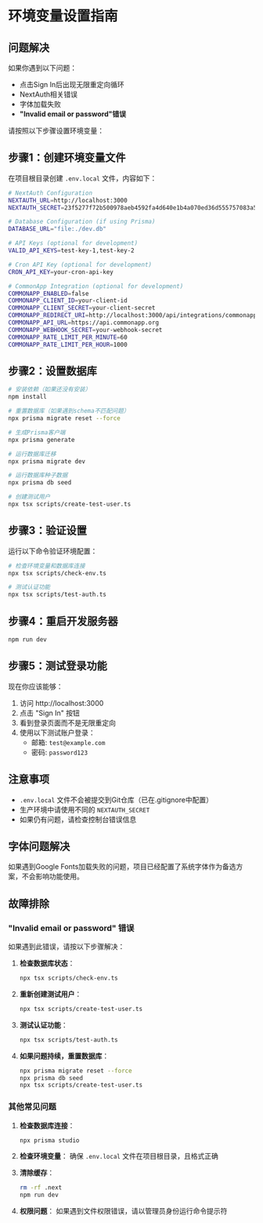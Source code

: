 # 环境变量设置指南

## 问题解决

如果你遇到以下问题：
- 点击Sign In后出现无限重定向循环
- NextAuth相关错误
- 字体加载失败
- **"Invalid email or password"错误**

请按照以下步骤设置环境变量：

## 步骤1：创建环境变量文件

在项目根目录创建 `.env.local` 文件，内容如下：

```bash
# NextAuth Configuration
NEXTAUTH_URL=http://localhost:3000
NEXTAUTH_SECRET=23f5277f72b500978aeb4592fa4d640e1b4a070ed36d555757083a5f5eb974d6

# Database Configuration (if using Prisma)
DATABASE_URL="file:./dev.db"

# API Keys (optional for development)
VALID_API_KEYS=test-key-1,test-key-2

# Cron API Key (optional for development)
CRON_API_KEY=your-cron-api-key

# CommonApp Integration (optional for development)
COMMONAPP_ENABLED=false
COMMONAPP_CLIENT_ID=your-client-id
COMMONAPP_CLIENT_SECRET=your-client-secret
COMMONAPP_REDIRECT_URI=http://localhost:3000/api/integrations/commonapp/callback
COMMONAPP_API_URL=https://api.commonapp.org
COMMONAPP_WEBHOOK_SECRET=your-webhook-secret
COMMONAPP_RATE_LIMIT_PER_MINUTE=60
COMMONAPP_RATE_LIMIT_PER_HOUR=1000
```

## 步骤2：设置数据库

```bash
# 安装依赖（如果还没有安装）
npm install

# 重置数据库（如果遇到schema不匹配问题）
npx prisma migrate reset --force

# 生成Prisma客户端
npx prisma generate

# 运行数据库迁移
npx prisma migrate dev

# 运行数据库种子数据
npx prisma db seed

# 创建测试用户
npx tsx scripts/create-test-user.ts
```

## 步骤3：验证设置

运行以下命令验证环境配置：

```bash
# 检查环境变量和数据库连接
npx tsx scripts/check-env.ts

# 测试认证功能
npx tsx scripts/test-auth.ts
```

## 步骤4：重启开发服务器

```bash
npm run dev
```

## 步骤5：测试登录功能

现在你应该能够：
1. 访问 http://localhost:3000
2. 点击 "Sign In" 按钮
3. 看到登录页面而不是无限重定向
4. 使用以下测试账户登录：
   - 邮箱: `test@example.com`
   - 密码: `password123`

## 注意事项

- `.env.local` 文件不会被提交到Git仓库（已在.gitignore中配置）
- 生产环境中请使用不同的 `NEXTAUTH_SECRET`
- 如果仍有问题，请检查控制台错误信息

## 字体问题解决

如果遇到Google Fonts加载失败的问题，项目已经配置了系统字体作为备选方案，不会影响功能使用。

## 故障排除

### "Invalid email or password" 错误

如果遇到此错误，请按以下步骤解决：

1. **检查数据库状态**：
   ```bash
   npx tsx scripts/check-env.ts
   ```

2. **重新创建测试用户**：
   ```bash
   npx tsx scripts/create-test-user.ts
   ```

3. **测试认证功能**：
   ```bash
   npx tsx scripts/test-auth.ts
   ```

4. **如果问题持续，重置数据库**：
   ```bash
   npx prisma migrate reset --force
   npx prisma db seed
   npx tsx scripts/create-test-user.ts
   ```

### 其他常见问题

1. **检查数据库连接**：
   ```bash
   npx prisma studio
   ```

2. **检查环境变量**：
   确保 `.env.local` 文件在项目根目录，且格式正确

3. **清除缓存**：
   ```bash
   rm -rf .next
   npm run dev
   ```

4. **权限问题**：
   如果遇到文件权限错误，请以管理员身份运行命令提示符
